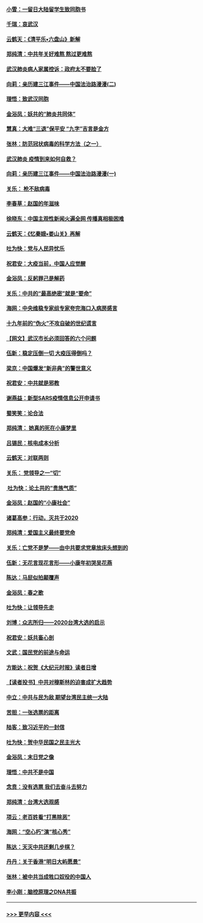 #### [小雪：一留日大陆留学生致同胞书](../pages/nsc993/n11834624.md?t=02010255) 
#### [千瑞：哀武汉](../pages/nsc993/n11833647.md?t=02010255) 
#### [云鹤天：《清平乐▪六盘山》新解](../pages/nsc993/n11833611.md?t=02010255) 
#### [郑纯清：中共年关好难熬 熬过更难熬](../pages/nsc993/n11833489.md?t=02010255) 
#### [武汉肺炎病人家属控诉：政府太不要脸了](../pages/nsc993/n11833205.md?t=02010255) 
#### [向莉：亲历建三江事件——中国法治路漫漫(二)](../pages/nsc993/n11829102.md?t=02010255) 
#### [理悟：致武汉同胞](../pages/nsc993/n11831522.md?t=02010255) 
#### [金浴凤：妖共的“肺炎共同体”](../pages/nsc993/n11829448.md?t=02010255) 
#### [慧真：大难“三退”保平安 “九字”吉言是金方](../pages/nsc993/n11829501.md?t=02010255) 
#### [张林：防范冠状病毒的科学方法（之一）](../pages/nsc993/n11828618.md?t=02010255) 
#### [武汉肺炎 疫情到来如何自救？](../pages/nsc993/n11827632.md?t=02010255) 
#### [向莉：亲历建三江事件——中国法治路漫漫(一)](../pages/nsc993/n11827190.md?t=02010255) 
#### [关乐： 枪不敌病毒](../pages/nsc993/n11826746.md?t=02010255) 
#### [李春草：赵国的年滋味](../pages/nsc993/n11826321.md?t=02010255) 
#### [徐晓东：中国主观性新闻火遍全网 传播真相极困难](../pages/nsc993/n11826508.md?t=02010255) 
#### [云鹤天：《忆秦娥▪娄山关》再解](../pages/nsc993/n11824682.md?t=02010255) 
#### [吐为快：党与人民异忧乐](../pages/nsc993/n11824660.md?t=02010255) 
#### [祝君安：大疫当前，中国人应觉醒](../pages/nsc993/n11821946.md?t=02010255) 
#### [金浴凤：反躬罪己是解药](../pages/nsc993/n11820280.md?t=02010255) 
#### [关乐：中共的“最高绝密”就是“要命”](../pages/nsc993/n11816946.md?t=02010255) 
#### [海网：中央维稳专家组专家夸完海口入病房感言](../pages/nsc993/n11815138.md?t=02010255) 
#### [十九年前的“伪火”不攻自破的世纪谎言](../pages/nsc993/n11813238.md?t=02010255) 
#### [【网文】武汉市长必须回答的六个问题](../pages/nsc993/n11813848.md?t=02010255) 
#### [伍新：稳定压倒一切 大疫压得倒吗？](../pages/nsc993/n11812634.md?t=02010255) 
#### [梁京：中国爆发“新非典”的警世意义](../pages/nsc993/n11812554.md?t=02010255) 
#### [祝君安：中共就是邪教](../pages/nsc993/n11812431.md?t=02010255) 
#### [谢燕益：新型SARS疫情信息公开申请书](../pages/nsc993/n11808840.md?t=02010255) 
#### [蜀笑笑：论合法](../pages/nsc993/n11808064.md?t=02010255) 
#### [郑纯清： 她真的死在小康梦里](../pages/nsc993/n11806623.md?t=02010255) 
#### [吕锡民：核电成本分析](../pages/nsc993/n11806284.md?t=02010255) 
#### [云鹤天：对联两则](../pages/nsc993/n11805957.md?t=02010255) 
#### [关乐： 党领导之一“切”](../pages/nsc993/n11804505.md?t=02010255) 
#### [ 吐为快：论土共的“贵族气质”](../pages/nsc993/n11804490.md?t=02010255) 
#### [金浴凤：赵国的“小康社会”](../pages/nsc993/n11804452.md?t=02010255) 
#### [诸葛高参：行动，灭共于2020](../pages/nsc993/n11804120.md?t=02010255) 
#### [郑纯清：爱国主义最终要党命](../pages/nsc993/n11802197.md?t=02010255) 
#### [关乐：亡党不是梦——由中共要求党章放床头想到的](../pages/nsc993/n11802156.md?t=02010255) 
#### [伍新：无花言现花言形——小康年初哭吴花燕](../pages/nsc993/n11800044.md?t=02010255) 
#### [陈达：马屁似拍颠覆声](../pages/nsc993/n11800010.md?t=02010255) 
#### [金浴凤：春之歌](../pages/nsc993/n11797687.md?t=02010255) 
#### [吐为快：让领导先走](../pages/nsc993/n11797512.md?t=02010255) 
#### [刘博：众志所归——2020台湾大选的启示](../pages/nsc993/n11796878.md?t=02010255) 
#### [祝君安：妖共畜心剖](../pages/nsc993/n11794273.md?t=02010255) 
#### [文武：国民党的前途与命运](../pages/nsc993/n11794198.md?t=02010255) 
#### [方能达：祝贺《大纪元时报》读者日增](../pages/nsc993/n11793807.md?t=02010255) 
#### [【读者投书】中共对穆斯林的迫害成扩大趋势](../pages/nsc993/n11791371.md?t=02010255) 
#### [中立：中共与民为敌 期望台湾民主统一大陆](../pages/nsc993/n11790392.md?t=02010255) 
#### [苦胆：一张选票的距离](../pages/nsc993/n11788914.md?t=02010255) 
#### [陆客：致习近平的一封信](../pages/nsc993/n11788867.md?t=02010255) 
#### [吐为快：贺中华民国之民主光大](../pages/nsc993/n11788618.md?t=02010255) 
#### [金浴凤：末日党之像](../pages/nsc993/n11787475.md?t=02010255) 
#### [理悟：中共不是中国](../pages/nsc993/n11787463.md?t=02010255) 
#### [念贲：没有选票  我们去奋斗去努力](../pages/nsc993/n11787398.md?t=02010255) 
#### [郑纯清：台湾大选观感](../pages/nsc993/n11786210.md?t=02010255) 
#### [项云：老百姓看“打黑除恶”](../pages/nsc993/n11785398.md?t=02010255) 
#### [海网：“空心朽”演“核心秀”](../pages/nsc993/n11783874.md?t=02010255) 
#### [陈达：天灭中共还剩几步棋？](../pages/nsc993/n11783719.md?t=02010255) 
#### [丹丹：关于香港“明日大屿愿景”](../pages/nsc993/n11783273.md?t=02010255) 
#### [张林：被中共当成牲口奴役的中国人](../pages/nsc993/n11782397.md?t=02010255) 
#### [李小刚：脑控原理之DNA共振](../pages/nsc993/n11780962.md?t=02010255) 

----
#### [ >>> 更早内容 <<< ](../indexes/nsc993-earlier.md)
